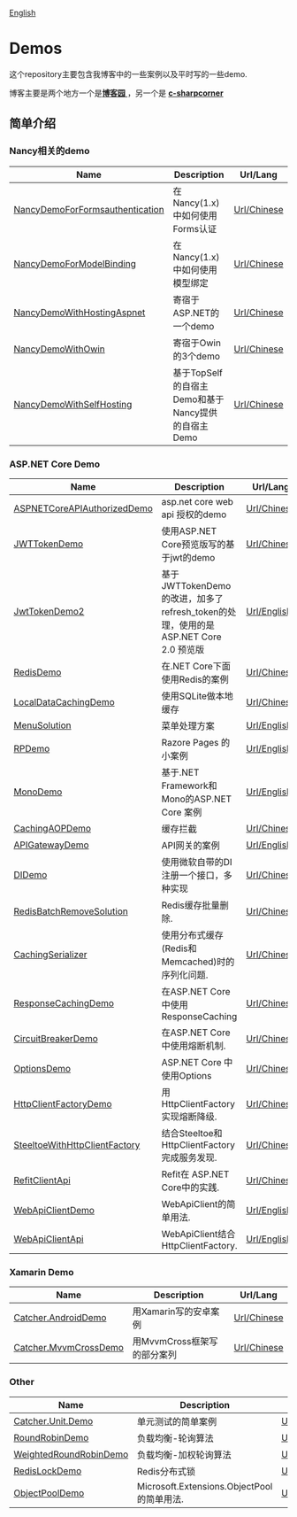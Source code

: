 [English](./README.md)

# Demos

这个repository主要包含我博客中的一些案例以及平时写的一些demo.

博客主要是两个地方一个是[**博客园** ](https://www.cnblogs.com/catcher1994) ，另一个是 [**c-sharpcorner**](http://www.c-sharpcorner.com/members/catcher-wong)   

## 简单介绍

### Nancy相关的demo


| Name | Description | Url/Lang  |
|--------- |------------- |---------|
| [NancyDemoForFormsauthentication](https://github.com/rohmeng/Demos/tree/master/src/NancyDemoForFormsauthentication) |  在Nancy(1.x)中如何使用Forms认证 |[Url/Chinese](http://www.cnblogs.com/catcher1994/p/5195387.html)
| [NancyDemoForModelBinding](https://github.com/rohmeng/Demos/tree/master/src/NancyDemoForModelBinding) |  在Nancy(1.x)中如何使用模型绑定 |[Url/Chinese](http://www.cnblogs.com/catcher1994/p/5181663.html)
| [NancyDemoWithHostingAspnet](https://github.com/rohmeng/Demos/tree/master/src/NancyDemoWithHostingAspnet) |  寄宿于ASP.NET的一个demo  |[Url/Chinese](http://www.cnblogs.com/catcher1994/p/5145173.html)
| [NancyDemoWithOwin](https://github.com/rohmeng/Demos/tree/master/src/NancyDemoWithOwin) |  寄宿于Owin的3个demo   |[Url/Chinese](http://www.cnblogs.com/catcher1994/p/5154913.html)
| [NancyDemoWithSelfHosting](https://github.com/rohmeng/Demos/tree/master/src/NancyDemoWithSelfHosting) |  基于TopSelf的自宿主Demo和基于Nancy提供的自宿主Demo |[Url/Chinese](http://www.cnblogs.com/catcher1994/p/5155082.html)
    
### ASP.NET Core Demo


| Name | Description | Url/Lang  |
|--------- |------------- |---------|
| [ASPNETCoreAPIAuthorizedDemo](https://github.com/rohmeng/Demos/tree/master/src/ASPNETCoreAPIAuthorizedDemo) |  asp.net core web api 授权的demo |[Url/Chinese](http://www.cnblogs.com/catcher1994/p/6021046.html)
| [JWTTokenDemo](https://github.com/rohmeng/Demos/tree/master/src/JWTTokenDemo) |   使用ASP.NET Core预览版写的基于jwt的demo |[Url/Chinese](http://www.cnblogs.com/catcher1994/p/6057484.html)
| [JwtTokenDemo2](https://github.com/rohmeng/Demos/tree/master/src/JwtTokenDemo2) |  基于JWTTokenDemo的改进，加多了refresh_token的处理，使用的是ASP.NET Core 2.0 预览版         |[Url/English](http://www.c-sharpcorner.com/article/handle-refresh-token-using-asp-net-core-2-0-and-json-web-token/)
| [RedisDemo](https://github.com/rohmeng/Demos/tree/master/src/RedisDemo) |  在.NET Core下面使用Redis的案例   |[Url/Chinese](http://www.cnblogs.com/catcher1994/p/5934931.html)
| [LocalDataCachingDemo](https://github.com/rohmeng/Demos/tree/master/src/LocalDataCachingDemo) |   使用SQLite做本地缓存  |[Url/Chinese](http://www.cnblogs.com/catcher1994/p/7635133.html)
| [MenuSolution](https://github.com/rohmeng/Demos/tree/master/src/MenuSolutions) |  菜单处理方案  |[Url/English](http://www.c-sharpcorner.com/article/solutions-for-menu-in-asp-net-core/)
| [RPDemo](https://github.com/rohmeng/Demos/tree/master/src/RPDemo) |  Razore Pages 的小案例  |[Url/English](http://www.c-sharpcorner.com/article/building-a-simple-web-app-using-razor-pages/)
| [MonoDemo](https://github.com/rohmeng/Demos/tree/master/src/MonoDemo) |  基于.NET Framework和Mono的ASP.NET Core 案例    |[Url/English](http://www.c-sharpcorner.com/article/running-asp-net-core-2-0-via-mono/)
| [CachingAOPDemo](https://github.com/rohmeng/Demos/tree/master/src/CachingAOPDemo) |  缓存拦截 |[Url/Chinese](http://www.cnblogs.com/catcher1994/p/7788890.html)
| [APIGatewayDemo](https://github.com/rohmeng/Demos/tree/master/src/APIGatewayDemo) |  API网关的案例 |[Url/English](http://www.c-sharpcorner.com/article/building-api-gateway-using-ocelot-in-asp-net-core/)      
|[DIDemo](https://github.com/rohmeng/Demos/tree/master/src/DIDemo) | 使用微软自带的DI注册一个接口，多种实现  |[Url/Chinese](http://www.cnblogs.com/catcher1994/p/handle-multi-implementations-with-same-interface-in-dotnet-core.html)  
| [RedisBatchRemoveSolution](https://github.com/rohmeng/Demos/tree/master/src/RedisBatchRemoveSolution) |  Redis缓存批量删除. |[Url/Chinese](http://www.cnblogs.com/catcher1994/p/8469366.html)  
| [CachingSerializer](https://github.com/rohmeng/Demos/tree/master/src/CachingSerializer) |  使用分布式缓存(Redis和Memcached)时的序列化问题. |[Url/Chinese](https://www.cnblogs.com/catcher1994/p/8543711.html)  
| [ResponseCachingDemo](https://github.com/rohmeng/Demos/tree/master/src/ResponseCachingDemo) | 在ASP.NET Core中使用ResponseCaching |[Url/Chinese](http://www.cnblogs.com/catcher1994/p/responsecaching.html)  
| [CircuitBreakerDemo](https://github.com/rohmeng/Demos/tree/master/src/CircuitBreakerDemo) | 在ASP.NET Core中使用熔断机制. |[Url/Chinese](http://www.cnblogs.com/catcher1994/p/8975192.html)  
| [OptionsDemo](https://github.com/rohmeng/Demos/tree/master/src/OptionsDemo) | ASP.NET Core 中使用Options |[Url/Chinese](https://www.cnblogs.com/catcher1994/p/9190978.html)  
| [HttpClientFactoryDemo](https://github.com/rohmeng/Demos/tree/master/src/HttpClientFactoryDemo) | 用HttpClientFactory实现熔断降级. |[Url/Chinese](https://www.cnblogs.com/catcher1994/p/9349618.html)  
| [SteeltoeWithHttpClientFactory](https://github.com/rohmeng/Demos/tree/master/src/SteeltoeWithHttpClientFactory) | 结合Steeltoe和HttpClientFactory完成服务发现. |[Url/Chinese](https://www.cnblogs.com/catcher1994/p/9381735.html)  
| [RefitClientApi](https://github.com/rohmeng/Demos/tree/master/src/CallAPIsDemo/RefitClientApi) |  Refit在 ASP.NET Core中的实践.  |[Url/Chinese](https://www.cnblogs.com/catcher1994/p/9501387.html)  
| [WebApiClientDemo](https://github.com/rohmeng/Demos/tree/master/src/CallAPIsDemo/WebApiClientDemo) |  WebApiClient的简单用法.  |[Url/English](https://www.c-sharpcorner.com/article/using-webapiclient-to-call-rest-apis-in-net-core/)  
| [WebApiClientApi](https://github.com/rohmeng/Demos/tree/master/src/CallAPIsDemo/WebApiClientApi) | WebApiClient结合HttpClientFactory.  |[Url/English](https://www.c-sharpcorner.com/article/combine-webapiclient-with-httpclientfactory-to-call-rest-apis/)  

### Xamarin Demo


| Name | Description | Url/Lang  |
|--------- |------------- |---------|
| [Catcher.AndroidDemo](https://github.com/rohmeng/Demos/tree/master/src/Catcher.AndroidDemo) |  用Xamarin写的安卓案例 |[Url/Chinese](http://www.cnblogs.com/catcher1994/category/819314.html)
| [Catcher.MvvmCrossDemo](https://github.com/rohmeng/Demos/tree/master/src/Catcher.MvvmCrossDemo) |  用MvvmCross框架写的部分案列 |[Url/Chinese](http://www.cnblogs.com/catcher1994/category/819314.html)

### Other


| Name | Description | Url/Lang  |
|--------- |------------- |---------|
| [Catcher.Unit.Demo](https://github.com/rohmeng/Demos/tree/master/src/Catcher.Unit.Demo) |  单元测试的简单案例 |[Url/Chinese](http://www.cnblogs.com/catcher1994/p/5498530.html)
| [RoundRobinDemo](https://github.com/rohmeng/Demos/tree/master/src/RoundRobinDemo) |  负载均衡-轮询算法 |[Url/Chinese](http://www.cnblogs.com/catcher1994/p/simple_roundrobin.html)
| [WeightedRoundRobinDemo](https://github.com/rohmeng/Demos/tree/master/src/WeightedRoundRobinDemo) |  负载均衡-加权轮询算法 |[Url/Chinese](http://www.cnblogs.com/catcher1994/p/weighted-round-robin.html)
| [RedisLockDemo](https://github.com/rohmeng/Demos/tree/master/src/RedisLockDemo) | Redis分布式锁 |[Url/English](https://www.c-sharpcorner.com/article/creating-distributed-lock-with-redis-in-net-core/)
| [ObjectPoolDemo](https://github.com/rohmeng/Demos/tree/master/src/ObjectPoolDemo) | Microsoft.Extensions.ObjectPool的简单用法.  |[Url/Chinese](https://www.cnblogs.com/catcher1994/p/9666944.html)
    
